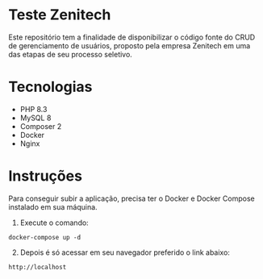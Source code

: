 # Teste Zenitech

Este repositório tem a finalidade de disponibilizar o código fonte do CRUD de gerenciamento de usuários, proposto pela empresa Zenitech em uma das etapas de seu processo seletivo.

# Tecnologias

- PHP 8.3
- MySQL 8
- Composer 2
- Docker
- Nginx

# Instruções

Para conseguir subir a aplicação, precisa ter o Docker e Docker Compose instalado em sua máquina.

1) Execute o comando:
```
docker-compose up -d
```
2) Depois é só acessar em seu navegador preferido o link abaixo:
```
http://localhost
```

